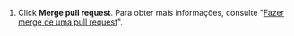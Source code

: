 1. Click **Merge pull request**. Para obter mais informações, consulte "[Fazer merge de uma pull request](/github/collaborating-with-issues-and-pull-requests/merging-a-pull-request)".
